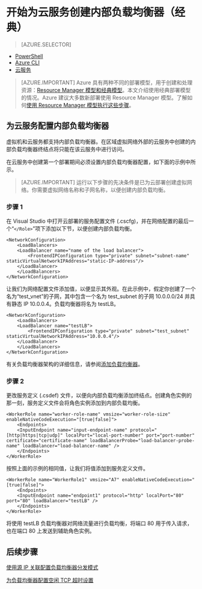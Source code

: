 <properties
    pageTitle="在经典部署模型中为云服务创建内部负载均衡器 | Azure"
    description="了解如何在经典部署模型中使用 PowerShell 创建内部负载均衡器"
    services="load-balancer"
    documentationcenter="na"
    author="kumudd"
    manager="timlt"
    tags="azure-service-management" />
<tags
    ms.assetid="57966056-0f46-4f95-a295-483ca1ad135d"
    ms.service="load-balancer"
    ms.devlang="na"
    ms.topic="get-started-article"
    ms.tgt_pltfrm="na"
    ms.workload="infrastructure-services"
    ms.date="02/09/2016"
    wacn.date="01/13/2017"
    ms.author="kumud" />

# 开始为云服务创建内部负载均衡器（经典）
> [AZURE.SELECTOR]
- [PowerShell](/documentation/articles/load-balancer-get-started-ilb-classic-ps/)
- [Azure CLI](/documentation/articles/load-balancer-get-started-ilb-classic-cli/)
- [云服务](/documentation/articles/load-balancer-get-started-ilb-classic-cloud/)

> [AZURE.IMPORTANT]
Azure 具有两种不同的部署模型，用于创建和处理资源：[Resource Manager 模型和经典模型](/documentation/articles/resource-manager-deployment-model/)。本文介绍使用经典部署模型的情况。Azure 建议大多数新部署使用 Resource Manager 模型。了解如何[使用 Resource Manager 模型执行这些步骤](/documentation/articles/load-balancer-get-started-ilb-arm-ps/)。

## 为云服务配置内部负载均衡器

虚拟机和云服务都支持内部负载均衡器。在区域虚拟网络外部的云服务中创建的内部负载均衡器终结点将只能在该云服务中进行访问。

在云服务中创建第一个部署期间必须设置内部负载均衡器配置，如下面的示例中所示。

> [AZURE.IMPORTANT]
运行以下步骤的先决条件是已为云部署创建虚拟网络。你需要虚拟网络名称和子网名称，以便创建内部负载均衡。

### 步骤 1

在 Visual Studio 中打开云部署的服务配置文件 \(.cscfg\)，并在网络配置的最后一个“`</Role>`”项下添加以下节，以便创建内部负载均衡。

    <NetworkConfiguration>
        <LoadBalancers>
        <LoadBalancer name="name of the load balancer">
            <FrontendIPConfiguration type="private" subnet="subnet-name" staticVirtualNetworkIPAddress="static-IP-address"/>
        </LoadBalancer>
        </LoadBalancers>
    </NetworkConfiguration>

让我们为网络配置文件添加值，以便显示其外观。在此示例中，假定你创建了一个名为“test\_vnet”的子网，其中包含一个名为 test\_subnet 的子网 10.0.0.0/24 并具有静态 IP 10.0.0.4。负载均衡器将名为 testLB。

    <NetworkConfiguration>
        <LoadBalancers>
        <LoadBalancer name="testLB">
            <FrontendIPConfiguration type="private" subnet="test_subnet" staticVirtualNetworkIPAddress="10.0.0.4"/>
        </LoadBalancer>
        </LoadBalancers>
    </NetworkConfiguration>

有关负载均衡器架构的详细信息，请参阅[添加负载均衡器](https://msdn.microsoft.com/zh-cn/library/azure/dn722411.aspx)。

### 步骤 2

更改服务定义 \(.csdef\) 文件，以便向内部负载均衡添加终结点。创建角色实例的那一刻，服务定义文件会将角色实例添加到内部负载均衡。

    <WorkerRole name="worker-role-name" vmsize="worker-role-size" enableNativeCodeExecution="[true|false]">
        <Endpoints>
        <InputEndpoint name="input-endpoint-name" protocol="[http|https|tcp|udp]" localPort="local-port-number" port="port-number" certificate="certificate-name" loadBalancerProbe="load-balancer-probe-name" loadBalancer="load-balancer-name" />
        </Endpoints>
    </WorkerRole>

按照上面的示例的相同值，让我们将值添加到服务定义文件。

    <WorkerRole name="WorkerRole1" vmsize="A7" enableNativeCodeExecution="[true|false]">
        <Endpoints>
        <InputEndpoint name="endpoint1" protocol="http" localPort="80" port="80" loadBalancer="testLB" />
        </Endpoints>
    </WorkerRole>

将使用 testLB 负载均衡器对网络流量进行负载均衡，将端口 80 用于传入请求，也在端口 80 上发送到辅助角色实例。

## 后续步骤

[使用源 IP 关联配置负载均衡器分发模式](/documentation/articles/load-balancer-distribution-mode/)

[为负载均衡器配置空闲 TCP 超时设置](/documentation/articles/load-balancer-tcp-idle-timeout/)

<!---HONumber=Mooncake_0109_2017-->